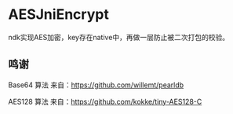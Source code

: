 # AESJniEncrypt
ndk实现AES加密，key存在native中，再做一层防止被二次打包的校验。





## 鸣谢

Base64 算法 来自：https://github.com/willemt/pearldb

AES128 算法 来自：https://github.com/kokke/tiny-AES128-C